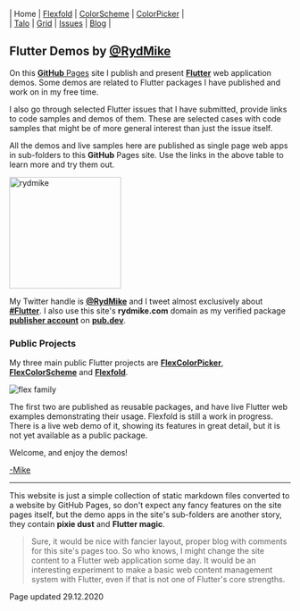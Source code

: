 | Home                        | [Flexfold](flexfold) | [ColorScheme](colorscheme) | [ColorPicker](colorpicker) |  
| [Talo](talo)                | [Grid](gridview)     | [Issues](issues)           | [Blog](blog)               |

## Flutter Demos by [@RydMike](https://twitter.com/RydMike)

On this [**GitHub** Pages](https://pages.github.com/) site I publish and present [**Flutter**](https://flutter.dev/)
web application demos. Some demos are related to Flutter packages I have published and work on in my
free time.
  
I also go through selected Flutter issues that I have submitted, provide links to code samples and demos of them. 
These are selected cases with code samples that might be of more general interest than just the issue itself.
 
All the demos and live samples here are published as single page web apps in sub-folders to this **GitHub** Pages site. 
Use the links in the above table to learn more and try them out.

<img src="https://rydmike.com/assets/mr1_round400_tr.png?raw=true" alt="rydmike" width="200"/>

My Twitter handle is [**@RydMike**](https://twitter.com/RydMike) and I tweet 
almost exclusively about [**#Flutter**](https://twitter.com/RydMike/with_replies). 
I also use this site's **rydmike.com** domain as my verified package
[**publisher account**](https://pub.dev/publishers/rydmike.com/packages) 
on [**pub.dev**](https://pub.dev/).  

### Public Projects

My three main public Flutter projects are [**FlexColorPicker**](colorpicker), [**FlexColorScheme**](colorscheme)
and [**Flexfold**](flexfold). 

<img src="https://rydmike.com/assets/FlexFamily01.png?raw=true" alt="flex family"/>

The first two are published as reusable packages, and have live Flutter web 
examples demonstrating their usage. Flexfold is still a work in progress. There is a live web 
demo of it, showing its features in great detail, but it is not yet available as a public package.

Welcome, and enjoy the demos!

[-Mike](https://twitter.com/RydMike)

---

This website is just a simple collection of static markdown files converted to a website by GitHub Pages,
so don't expect any fancy features on the site pages itself, but the demo apps in the site's sub-folders are 
another story, they contain **pixie dust** and **Flutter magic**. 

>Sure, it would be nice with fancier layout, proper blog with comments for this site's pages too. So who knows,
>I might change the site content to a Flutter web application some day. It would be an interesting experiment
>to make a basic web content management system with Flutter, even if that is not one of Flutter's core strengths.

Page updated 29.12.2020